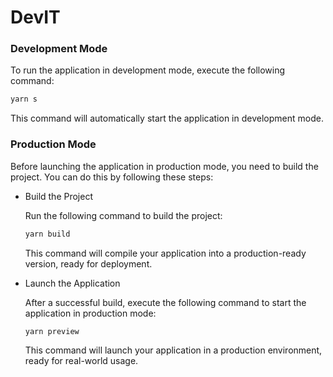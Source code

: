 # DevIT

### Development Mode

To run the application in development mode, execute the following command:

```sh
yarn s
```

This command will automatically start the application in development mode.

### Production Mode

Before launching the application in production mode, you need to build the project. You can do this by following these steps:

- Build the Project

  Run the following command to build the project:

  ```sh
  yarn build
  ```

  This command will compile your application into a production-ready version, ready for deployment.

- Launch the Application

  After a successful build, execute the following command to start the application in production mode:

  ```sh
  yarn preview
  ```

  This command will launch your application in a production environment, ready for real-world usage.
